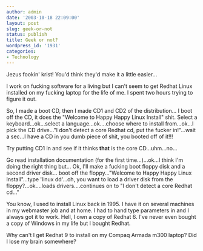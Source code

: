 ```yaml
---
author: admin
date: '2003-10-18 22:09:00'
layout: post
slug: geek-or-not
status: publish
title: Geek or not?
wordpress_id: '1931'
categories:
- Technology
---
```

Jezus fookin' krist! You'd think they'd make it a little easier...

I work on fucking software for a living but I can't seem to get Redhat Linux installed on my fucking laptop for the life of me. I spent two hours trying to figure it out.

So, I made a boot CD, then I made CD1 and CD2 of the distribution... I boot off the CD, it does the "Welcome to Happy Happy Linux Install" shit. Select a keyboard...ok...select a language...ok....choose where to install from...ok...I pick the CD drive..."I don't detect a core Redhat cd, put the fucker in!"...wait a sec...I have a CD in you dumb piece of shit, you booted off of it!!!

Try putting CD1 in and see if it thinks <strong>that</strong> is the core CD...uhm...no...

Go read installation documentation (for the first time...)...ok...I think I'm doing the right thing but... Ok, I'll make a fucking boot floppy disk and a second driver disk... boot off the floppy..."Welcome to Happy Happy Linux Install"...type 'linux dd'...oh, you want to load a driver disk from the floppy?...ok....loads drivers....continues on to "I don't detect a core Redhat cd..."

You know, I used to install Linux back in 1995. I have it on several machines in my webmaster job and at home. I had to hand type parameters in and I always got it to work. Hell, I own a copy of Redhat 6. I've never even bought a copy of Windows in my life but I bought Redhat.

Why can't I get Redhat 9 to install on my Compaq Armada m300 laptop? Did I lose my brain somewhere?
